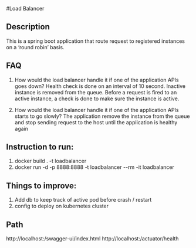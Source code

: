#Load Balancer 


## Description
This is a spring boot application that route request to registered instances on a ‘round robin’ basis.

## FAQ
1. How would the load balancer handle it if one of the application APIs goes down?
Health check is done on an interval of 10 second. Inactive instance is removed from the queue.
Before a request is fired to an active instance, a check is done to make sure the instance is active. 

2. How would the load balancer handle it if one of the application APIs starts to go slowly?
The application remove the instance from the queue and stop sending request to the host until the application is healthy again

## Instruction to run: 
1. docker build . -t loadbalancer
2. docker run -d -p 8888:8888 -t loadbalancer --rm -it loadbalancer


## Things to improve: 
1. Add db to keep track of active pod before crash / restart
2. config to deploy on kubernetes cluster 


## Path
http://localhost:<port>/swagger-ui/index.html
http://localhost:<port>/actuator/health


